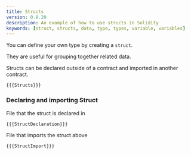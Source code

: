 ```yaml
---
title: Structs
version: 0.8.20
description: An example of how to use structs in Solidity
keywords: [struct, structs, data, type, types, variable, variables]
---
```


You can define your own type by creating a `struct`.

They are useful for grouping together related data.

Structs can be declared outside of a contract and imported in another contract.

```solidity
{{{Structs}}}
```

### Declaring and importing Struct

File that the struct is declared in

```solidity
{{{StructDeclaration}}}
```

File that imports the struct above

```solidity
{{{StructImport}}}
```
